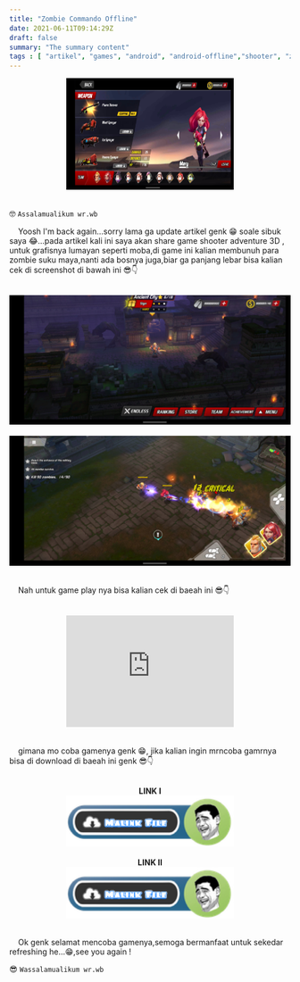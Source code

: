 ```yaml
---
title: "Zombie Commando Offline"
date: 2021-06-11T09:14:29Z
draft: false
summary: "The summary content"
tags : [ "artikel", "games", "android", "android-offline","shooter", "zombie" ]
---
```

<center><img width="300" height="200" src="/img-asset/zombie-commando.jpg" ></center>
<br>

🤓 `Assalamualikum wr.wb`

<p class="justify">&nbsp; &nbsp; Yoosh l'm back again...sorry lama ga update artikel genk 😁 soale sibuk saya 😂...pada artikel kali ini saya akan share game shooter adventure 3D , untuk grafisnya lumayan seperti moba,di game ini kalian membunuh para zombie suku maya,nanti ada bosnya juga,biar ga panjang lebar bisa kalian cek di screenshot di bawah ini 😎👇</p>
<!--more-->
<br>
<center><img src="/img-asset/zombie-commando-ss1.jpg"></center>
<br>
<center><img src="/img-asset/zombie-commando-ss2.jpg"></center>
<br>
<p class="justify">&nbsp; &nbsp; Nah untuk game play nya bisa kalian cek di baeah ini 😎👇</p>
<br>
<center><iframe width="300" height="200" src="https://www.youtube.com/embed/rkmX2WweqVk" title="YouTube video player" frameborder="0" allow="accelerometer; autoplay; clipboard-write; encrypted-media; gyroscope; picture-in-picture" allowfullscreen></iframe></center>
<br>
<p class="justify">&nbsp; &nbsp; gimana mo coba gamenya genk 😁, jika kalian ingin mrncoba gamrnya bisa di download di baeah ini genk 😎👇</p>
<br>
<center><b>LINK I</b></center>
<center><a href="http://bit.ly/3gpMEdI"><img width="300" src="/img-asset/Download.png"></a></center>
<br>
<center><b>LINK II</b></center>
<center><a href="http://bit.ly/3grRjM1"><img width="300" src="/img-asset/Download.png"></a></center>
<br>
<p class="justify">&nbsp; &nbsp; Ok genk selamat mencoba gamenya,semoga bermanfaat untuk sekedar refreshing he...😁,see you again !</p>

😎 `Wassalamualikum wr.wb`

